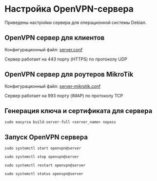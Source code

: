 # Настройка OpenVPN-сервера

Приведены настройки сервера для операционной системы Debian.

## OpenVPN сервер для клиентов

Конфигурационный файл: [server.conf](openvpn/server.conf)

Сервер работает на 443 порту (HTTPS) по протоколу UDP

## OpenVPN сервер для роутеров MikroTik

Конфигурационный файл: [server-mikrotik.conf](openvpn/server-mikrotik.conf)

Сервер работает на 993 порту (IMAP) по протоколу TCP

## Генерация ключа и сертификата для сервера

```
sudo easyrsa build-server-full <server_name> nopass
```

## Запуск OpenVPN сервера

```
sudo systemctl start openvpn@server
```

```
sudo systemctl stop openvpn@server
```

```
sudo systemctl restart openvpn@server
```

```
sudo systemctl status openvpn@server
```
